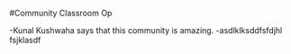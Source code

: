 #Community Classroom Op

-Kunal Kushwaha says that this community is amazing.
-asdlklksddfsfdjhl fsjklasdf
